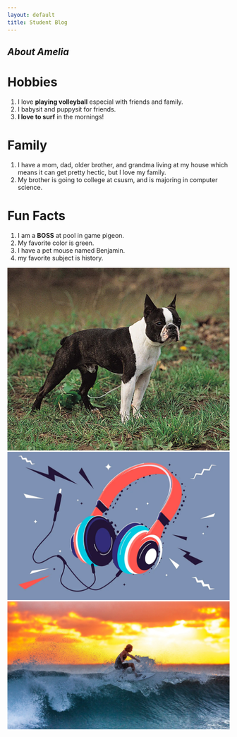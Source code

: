 ```yaml
---
layout: default
title: Student Blog
---
```



## __*About Amelia*__
# Hobbies
1. I love __playing volleyball__ especial with friends and family. 
2. I babysit and puppysit for friends. 
3. __I love to surf__ in the mornings!
# Family
1. I have a mom, dad, older brother, and grandma living at my house which means it can get pretty hectic, but I love my family. 
2. My brother is going to college at csusm, and is majoring in computer science.
# Fun Facts
1. I am a __BOSS__ at pool in game pigeon.
2. My favorite color is green. 
3. I have a pet mouse named Benjamin. 
4. my favorite subject is history.

![Alt Text](Boston-terrier.webp)
![Alt Text](good_times_with_bad_music_1050x700.webp)
![Alt Text](surf-4.webp)
